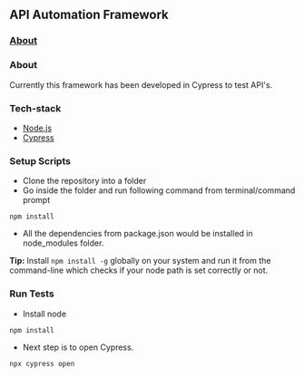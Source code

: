 ## API Automation Framework ##


### [About](#about)

### About ###

Currently this framework has been developed in Cypress to test API's.



### Tech-stack ###

* [Node.js](https://nodejs.org/en/docs/) 
* [Cypress](https://docs.cypress.io/) 

### Setup Scripts ###

* Clone the repository into a folder
* Go inside the folder and run following command from terminal/command prompt
```
npm install 
```
* All the dependencies from package.json would be installed in node_modules folder.

**Tip:** Install `npm install -g` globally on your system and run it from the command-line which checks if your node path is set correctly or not.

### Run Tests ###

* Install node 

```
npm install 
```

* Next step is to open Cypress.

```
npx cypress open
```
